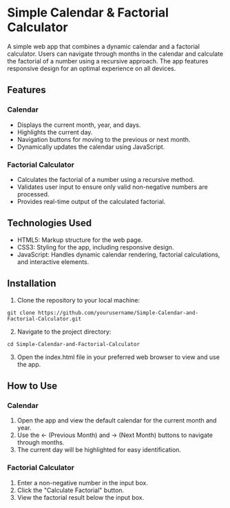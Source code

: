 ﻿# Simple Calendar & Factorial Calculator

A simple web app that combines a dynamic calendar and a factorial calculator. Users can navigate through months in the calendar and calculate the factorial of a number using a recursive approach. The app features responsive design for an optimal experience on all devices.

## Features

### Calendar
+ Displays the current month, year, and days.
+ Highlights the current day.
+ Navigation buttons for moving to the previous or next month.
+ Dynamically updates the calendar using JavaScript.

### Factorial Calculator
+ Calculates the factorial of a number using a recursive method.
+ Validates user input to ensure only valid non-negative numbers are processed.
+ Provides real-time output of the calculated factorial.

## Technologies Used
+ HTML5: Markup structure for the web page.
+ CSS3: Styling for the app, including responsive design.
+ JavaScript: Handles dynamic calendar rendering, factorial calculations, and interactive elements.

## Installation
1.	Clone the repository to your local machine:

`git clone https://github.com/yourusername/Simple-Calendar-and-Factorial-Calculator.git`

2.	Navigate to the project directory:

`cd Simple-Calendar-and-Factorial-Calculator`

3.	Open the index.html file in your preferred web browser to view and use the app.

## How to Use
### Calendar
1.	Open the app and view the default calendar for the current month and year.
2.	Use the ← (Previous Month) and → (Next Month) buttons to navigate through months.
3.	The current day will be highlighted for easy identification.
### Factorial Calculator
1.	Enter a non-negative number in the input box.
2.	Click the "Calculate Factorial" button.
3.	View the factorial result below the input box.
